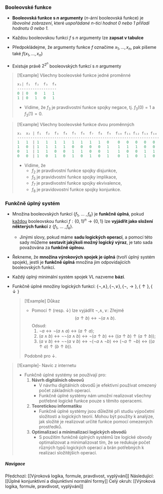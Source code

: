 ### **Booleovské funkce**
- **Booleovská funkce s $n$ argumenty** ($n$-ární booleovská funkce) je *libovolné zobrazení*, které *uspořádané $n$-tici hodnot $0$ nebo $1$ přiřadí hodnotu $0$ nebo $1$.*
- Každou booleovskou funkci $f$ s $n$ argumenty lze **zapsat v tabulce**
- Předpokládejme, že argumenty funkce $f$ označíme $x_{1}, ..., x_{n}$, pak píšeme také $f(x_{1}, ..., x_{n})$

- Existuje právě $2^{2^{n}}$ booleovských funkcí s $n$ argumenty

>[!Example] Všechny booleovské funkce jedné proměnné
>
>```js
>x₁| f₁  f₂  f₃  f₄ 
>------------------
> 0 | 0   0   1   1
> 1 | 0   1   0   1
> ```
> - Vidíme, že $f_{3}$ je pravdivostní funkce spojky negace, tj. $f_{3}(0)=1$ a $f_{3}(1)=0$.

>[!Example] Všechny booleovské funkce dvou proměnných
>```js
>x₁  x₂ | f₁  f₂  f₃  f₄  f₅  f₆  f₇  f₈  f₉  f₁₀ f₁₁ f₁₂ f₁₃ f₁₄ f₁₅ f₁₆
>--------------------------------------------------------------------------
>1   1  | 1   1   1   1   1   1   1   1   0    0   0   0   0   0   0   0                            
>1   0  | 1   1   1   1   0   0   0   0   1    1   1   1   0   0   0   0                           
>0   1  | 1   1   0   0   1   1   0   0   1    1   0   0   1   1   0   0                      
>0   0  | 1   0   1   0   1   0   1   0   1    0   1   0   1   0   1   0                             
>```
>
>- Vidíme, že 
>	- $f_{2}$ je pravdivostní funkce spojky disjunkce, 
>	- $f_{5}$ je pravidvostní funkce spojky implikace, 
>	- $f_{7}$ je pravdivostní funkce spojky ekvivalence, 
>	- $f_{8}$ je pravidovostní funkce spojky konjunkce.


### **Funkčně úplný systém**
- Množina booleovských funkcí $\{f_{1},\ ...\ ,f_{k}\}$ je **funkčně úplná**, pokud <u>každou</u> booleovskou funkci $f: \{0, 1\}^{n} \rightarrow \{0, 1\}$ lze **vyjádřit jako složení některých funkcí** z $\{f_{1},\ ...\ ,f_{k}\}$.
	- Jinými slovy, pokud máme **sadu logických operací**, a pomocí této sady můžeme **sestavit jakýkoli možný logický výraz**, je tato sada považována za **funkčně úplnou**.

- Řekneme, že **množina výrokových spojek je úplná** (tvoří úplný systém spojek), jestli je **funkčně úplná** množina jim odpovídajících booleovských funkcí.
- Každý úplný minimální systém spojek VL nazveme **bází**.

- Funkčně úplné množiny logických funkcí: $\{\neg,\land\}, \{\neg, \lor\}, \{\neg, \rightarrow\}, \{\uparrow\}, \{\downarrow\}$

  >[!Example] Důkaz
  >- Pomocí $\uparrow$ (resp. $\downarrow$) lze vyjádřit $\neg,\land, \lor$:
  >  Zřejmě $$(a \uparrow b) \leftrightarrow \neg(a \land b).$$
  >  Odsud:
  > 	 1. $\neg a \leftrightarrow \neg (a \land a) \leftrightarrow (a \uparrow a);$
  > 	 2. $(a \land b) \leftrightarrow \neg \neg (a \land b) \leftrightarrow \neg (a \uparrow b) \leftrightarrow ((a \uparrow b) \uparrow (a \uparrow b));$
  > 	 3. $(a \lor b) \leftrightarrow \neg \neg (a \lor b) \leftrightarrow \neg (\neg a \land \neg b) \leftrightarrow (\neg a \uparrow \neg b) \leftrightarrow ((a \uparrow a) \uparrow (b \uparrow b)).$
  > 
  > Podobně pro $\downarrow$.
  
>[!Example]- Navíc z internetu
>- Funkčně úplné systémy se používají pro:
>	1. **Návrh digitálních obvovů**
>		- V návrhu digitálních obvodů je efektivní používat omezený počet základních operací.
>		- Funkčně úplné systémy nám umožní realizovat všechny potřebné logické funkce pouze s těmito operacemi.
>	2. **Teoretickou informatiku**
>		- Funkčně úplné systémy jsou důležité při studiu výpočetní složitosti a logických teorií. Mohou být použity k analýze, jak složité je realizovat určité funkce pomocí omezených prostředků.
>	3. **Optimalizaci a minimalizaci logických obvodů**
>		- S použitím funkčně úplných systémů lze logické obvody optimalizovat a minimalizovat tím, že se redukuje počet různých typů logických operací a brán potřebných k realizaci složitějších operací.
##### Navigace
Předchozí: [[Výroková logika, formule, pravdivost, vyplývání]]
Následující: [[Úplné konjunktivní a disjunktivní normální formy]]
Celý okruh: [[Výroková logika, formule, pravdivost, vyplývání]]